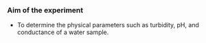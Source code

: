 ### Aim of the experiment
- To determine the physical parameters such as turbidity, pH,  and conductance of a water sample.
